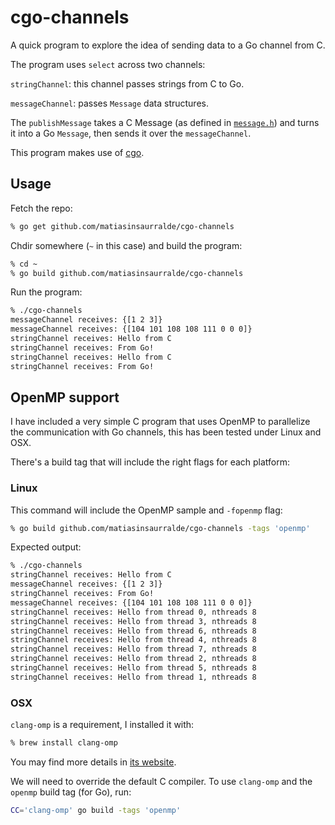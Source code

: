 # cgo-channels

A quick program to explore the idea of sending data to a Go channel from C.

The program uses `select` across two channels:

`stringChannel`: this channel passes strings from C to Go.

`messageChannel`: passes `Message` data structures.

The `publishMessage` takes a C Message (as defined in [`message.h`](message.h)) and turns it into a Go `Message`, then sends it over the `messageChannel`.

This program makes use of [cgo](https://golang.org/cmd/cgo/).

## Usage

Fetch the repo:

```bash
% go get github.com/matiasinsaurralde/cgo-channels
```

Chdir somewhere (`~` in this case) and build the program:
```bash
% cd ~
% go build github.com/matiasinsaurralde/cgo-channels
```

Run the program:
```bash
% ./cgo-channels
messageChannel receives: {[1 2 3]}
messageChannel receives: {[104 101 108 108 111 0 0 0]}
stringChannel receives: Hello from C
stringChannel receives: From Go!
stringChannel receives: Hello from C
stringChannel receives: From Go!
```

## OpenMP support

I have included a very simple C program that uses OpenMP to parallelize the communication with Go channels, this has been tested under Linux and OSX.

There's a build tag that will include the right flags for each platform:

### Linux

This command will include the OpenMP sample and `-fopenmp` flag:

```bash
% go build github.com/matiasinsaurralde/cgo-channels -tags 'openmp'
```

Expected output:
```bash
% ./cgo-channels
stringChannel receives: Hello from C
messageChannel receives: {[1 2 3]}
stringChannel receives: From Go!
messageChannel receives: {[104 101 108 108 111 0 0 0]}
stringChannel receives: Hello from thread 0, nthreads 8
stringChannel receives: Hello from thread 3, nthreads 8
stringChannel receives: Hello from thread 6, nthreads 8
stringChannel receives: Hello from thread 4, nthreads 8
stringChannel receives: Hello from thread 7, nthreads 8
stringChannel receives: Hello from thread 2, nthreads 8
stringChannel receives: Hello from thread 5, nthreads 8
stringChannel receives: Hello from thread 1, nthreads 8
```

### OSX

`clang-omp` is a requirement, I installed it with:

```bash
% brew install clang-omp
```

You may find more details in [its website](https://clang-omp.github.io/).

We will need to override the default C compiler. To use `clang-omp` and the `openmp` build tag (for Go), run:

```bash
CC='clang-omp' go build -tags 'openmp'
```
